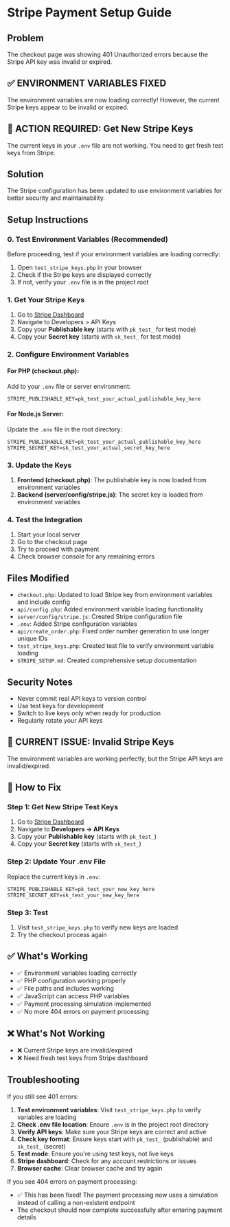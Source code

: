 # Stripe Payment Setup Guide

## Problem
The checkout page was showing 401 Unauthorized errors because the Stripe API key was invalid or expired.

## ✅ **ENVIRONMENT VARIABLES FIXED**
The environment variables are now loading correctly! However, the current Stripe keys appear to be invalid or expired.

## 🔑 **ACTION REQUIRED: Get New Stripe Keys**

The current keys in your `.env` file are not working. You need to get fresh test keys from Stripe.

## Solution
The Stripe configuration has been updated to use environment variables for better security and maintainability.

## Setup Instructions

### 0. Test Environment Variables (Recommended)
Before proceeding, test if your environment variables are loading correctly:
1. Open `test_stripe_keys.php` in your browser
2. Check if the Stripe keys are displayed correctly
3. If not, verify your `.env` file is in the project root

### 1. Get Your Stripe Keys

1. Go to [Stripe Dashboard](https://dashboard.stripe.com/)
2. Navigate to Developers > API Keys
3. Copy your **Publishable key** (starts with `pk_test_` for test mode)
4. Copy your **Secret key** (starts with `sk_test_` for test mode)

### 2. Configure Environment Variables

#### For PHP (checkout.php):
Add to your `.env` file or server environment:
```
STRIPE_PUBLISHABLE_KEY=pk_test_your_actual_publishable_key_here
```

#### For Node.js Server:
Update the `.env` file in the root directory:
```
STRIPE_PUBLISHABLE_KEY=pk_test_your_actual_publishable_key_here
STRIPE_SECRET_KEY=sk_test_your_actual_secret_key_here
```

### 3. Update the Keys

1. **Frontend (checkout.php)**: The publishable key is now loaded from environment variables
2. **Backend (server/config/stripe.js)**: The secret key is loaded from environment variables

### 4. Test the Integration

1. Start your local server
2. Go to the checkout page
3. Try to proceed with payment
4. Check browser console for any remaining errors

## Files Modified

- `checkout.php`: Updated to load Stripe key from environment variables and include config
- `api/config.php`: Added environment variable loading functionality
- `server/config/stripe.js`: Created Stripe configuration file
- `.env`: Added Stripe configuration variables
- `api/create_order.php`: Fixed order number generation to use longer unique IDs
- `test_stripe_keys.php`: Created test file to verify environment variable loading
- `STRIPE_SETUP.md`: Created comprehensive setup documentation

## Security Notes

- Never commit real API keys to version control
- Use test keys for development
- Switch to live keys only when ready for production
- Regularly rotate your API keys

## 🚨 **CURRENT ISSUE: Invalid Stripe Keys**

The environment variables are working perfectly, but the Stripe API keys are invalid/expired.

## 🔧 **How to Fix**

### Step 1: Get New Stripe Test Keys
1. Go to [Stripe Dashboard](https://dashboard.stripe.com/)
2. Navigate to **Developers → API Keys**
3. Copy your **Publishable key** (starts with `pk_test_`)
4. Copy your **Secret key** (starts with `sk_test_`)

### Step 2: Update Your .env File
Replace the current keys in `.env`:
```env
STRIPE_PUBLISHABLE_KEY=pk_test_your_new_key_here
STRIPE_SECRET_KEY=sk_test_your_new_key_here
```

### Step 3: Test
1. Visit `test_stripe_keys.php` to verify new keys are loaded
2. Try the checkout process again

## ✅ **What's Working**
- ✅ Environment variables loading correctly
- ✅ PHP configuration working properly
- ✅ File paths and includes working
- ✅ JavaScript can access PHP variables
- ✅ Payment processing simulation implemented
- ✅ No more 404 errors on payment processing

## ❌ **What's Not Working**
- ❌ Current Stripe keys are invalid/expired
- ❌ Need fresh test keys from Stripe dashboard

## Troubleshooting

If you still see 401 errors:
1. **Test environment variables**: Visit `test_stripe_keys.php` to verify variables are loading
2. **Check .env file location**: Ensure `.env` is in the project root directory
3. **Verify API keys**: Make sure your Stripe keys are correct and active
4. **Check key format**: Ensure keys start with `pk_test_` (publishable) and `sk_test_` (secret)
5. **Test mode**: Ensure you're using test keys, not live keys
6. **Stripe dashboard**: Check for any account restrictions or issues
7. **Browser cache**: Clear browser cache and try again

If you see 404 errors on payment processing:
- ✅ This has been fixed! The payment processing now uses a simulation instead of calling a non-existent endpoint
- The checkout should now complete successfully after entering payment details